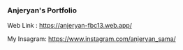 ### Anjeryan's Portfolio

Web Link : https://anjeryan-fbc13.web.app/

My Insagram: https://www.instagram.com/anjeryan_sama/
